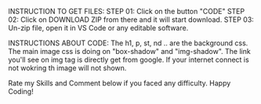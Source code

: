 INSTRUCTION TO GET FILES:
STEP 01: Click on the button "CODE"
STEP 02: Click on DOWNLOAD ZIP from there and it will start download.
STEP 03: Un-zip file, open it in VS Code or any editable software. 

INSTRUCTIONS ABOUT CODE:
The h1, p, st, nd .. are the background css. The main image css is doing on "box-shadow" and "img-shadow".
The link you'll see on img tag is directly get from google. If your internet connect is not wokring th image will not shown.

Rate my Skills and Comment below if you faced any difficulty.
Happy Coding!

